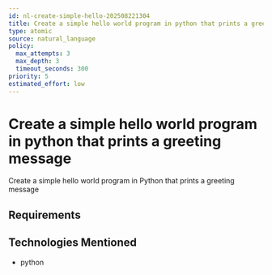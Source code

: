 ```yaml
---
id: nl-create-simple-hello-202508221304
title: Create a simple hello world program in python that prints a greeting message
type: atomic
source: natural_language
policy:
  max_attempts: 3
  max_depth: 3
  timeout_seconds: 300
priority: 5
estimated_effort: low
---
```


# Create a simple hello world program in python that prints a greeting message

Create a simple hello world program in Python that prints a greeting message

## Requirements


## Technologies Mentioned

- python

